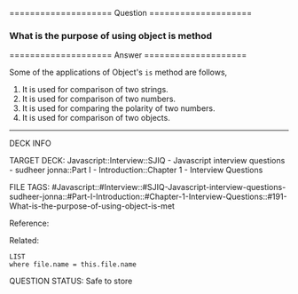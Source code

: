==================== Question ====================  

### What is the purpose of using object is method  

==================== Answer ====================  

Some of the applications of Object's `is` method are follows,

1. It is used for comparison of two strings.
2. It is used for comparison of two numbers.
3. It is used for comparing the polarity of two numbers.
4. It is used for comparison of two objects.

---

DECK INFO

TARGET DECK: Javascript::Interview::SJIQ - Javascript interview questions -
sudheer jonna::Part I - Introduction::Chapter 1 - Interview Questions

FILE TAGS:
#Javascript::#Interview::#SJIQ-Javascript-interview-questions-sudheer-jonna::#Part-I-Introduction::#Chapter-1-Interview-Questions::#191-What-is-the-purpose-of-using-object-is-met

Reference:

Related:

```dataview
LIST
where file.name = this.file.name
```

QUESTION STATUS: Safe to store
